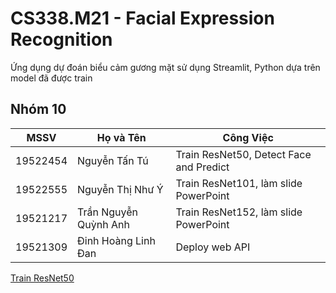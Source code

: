 # CS338.M21 - Facial Expression Recognition

Ứng dụng dự đoán biểu cảm gương mặt sử dụng Streamlit, Python dựa trên model đã được train
## Nhóm 10
| MSSV       |  Họ và Tên       | Công Việc                               |
| -----------| -------------    |-----------------------------------------|
| 19522454   | Nguyễn Tấn Tú    | Train ResNet50, Detect Face and Predict |
| 19522555   | Nguyễn Thị Như Ý | Train ResNet101, làm slide PowerPoint   |
| 19521217   | Trần Nguyễn Quỳnh Anh | Train ResNet152, làm slide PowerPoint|
| 19521309   | Đinh Hoàng Linh Đan | Deploy web API |
<a href="[http://example.com/](https://www.kaggle.com/code/tunguyentan/face-emotion-recognition-using-resnet50)" target="_blank">Train ResNet50</a>
